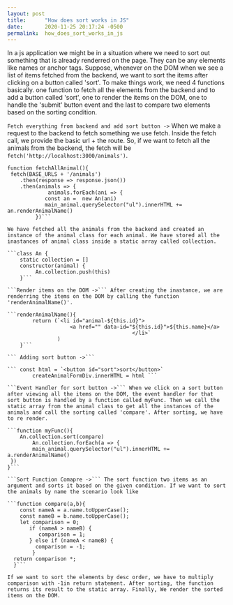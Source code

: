 ```yaml
---
layout: post
title:      "How does sort works in JS"
date:       2020-11-25 20:17:24 -0500
permalink:  how_does_sort_works_in_js
---
```



In a js application we might be in a situation where we need to sort out something that is already renderred on the page. They can be any elements like names or anchor tags. Suppose, whenever on the DOM when we see a list of items fetched from the backend, we want to sort the items after clicking on a button called 'sort'. To make things work, we need 4 functions basically. one function to fetch all the elements from the backend and to add a button called 'sort', one to render the items on the DOM, one to handle the 'submit' button event and the last to compare two elements based on the sorting condition.

```Fetch everything from backend and add sort button ->``` When we make a request to the backend to fetch something we use fetch. Inside the fetch call, we provide the basic url + the route. So, if we want to fetch all the animals from the backend, the fetch will be ```fetch('http://localhost:3000/animals')```. 

```document.getElementById("animals").addEventListener('click', fetchAllAnimal)
function fetchAllAnimal(){
 fetch(BASE_URLS + '/animals')
    .then(response => response.json())
    .then(animals => {
		     animals.forEach(ani => { 
            const an =  new An(ani)
            main_animal.querySelector("ul").innerHTML += an.renderAnimalName()
         })```
				 
We have fetched all the animals from the backend and created an instance of the animal class for each animal. We have stored all the inastances of animal class inside a static array called collection. 

```class An {
    static collection = []
    constructor(animal) {
		 An.collection.push(this)
    }``` 
		
```Render items on the DOM ->``` After creating the inastance, we are renderring the items on the DOM by calling the function 'renderAnimalName()'. 

```renderAnimalName(){
        return (`<li id="animal-${this.id}">
                    <a href="" data-id="${this.id}">${this.name}</a>  
										</li>`
                )
    }``` 
		
``` Adding sort button ->``` 

``` const html = `<button id="sort">sort</button>`
        createAnimalFormDiv.innerHTML = html ```
				
```Event Handler for sort button ->``` When we click on a sort button after viewing all the items on the DOM, the event handler for that sort button is handled by a function called myFunc. Then we call the static array from the animal class to get all the instances of the animals and call the sorting called 'compare'. After sorting, we have to re render.

```function myFunc(){
    An.collection.sort(compare) 
		An.collection.forEach(a => {
        main_animal.querySelector("ul").innerHTML += a.renderAnimalName()
 })
}``` 

```Sort Function Comapre ->``` The sort function two items as an argument and sorts it based on the given condition. If we want to sort the animals by name the scenario look like 

```function compare(a,b){
    const nameA = a.name.toUpperCase();
    const nameB = b.name.toUpperCase();
    let comparison = 0;
       if (nameA > nameB) {
          comparison = 1;
       } else if (nameA < nameB) {
         comparison = -1;
        }
  return comparison *;
  }``` 

If we want to sort the elements by desc order, we have to multiply comparison with -1in return statement. After sorting, the function returns its result to the static array. Finally, We render the sorted items on the DOM.
		

				 
			
			
			
			
				 

